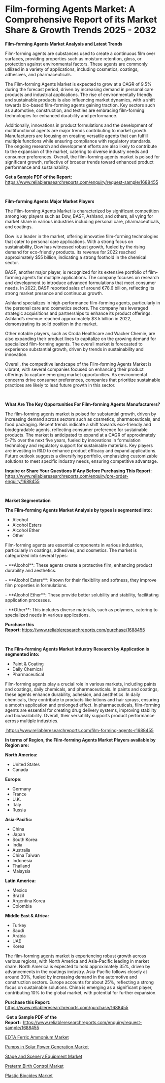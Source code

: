 <p><h1>Film-forming Agents Market: A Comprehensive Report of its Market Share & Growth Trends 2025 - 2032</h1></p><p><strong>Film-forming Agents Market Analysis and Latest Trends</strong></p>
<p><p>Film-forming agents are substances used to create a continuous film over surfaces, providing properties such as moisture retention, gloss, or protection against environmental factors. These agents are commonly utilized in a variety of applications, including cosmetics, coatings, adhesives, and pharmaceuticals. </p><p>The Film-forming Agents Market is expected to grow at a CAGR of 9.5% during the forecast period, driven by increasing demand in personal care products and industrial applications. The rise of environmentally friendly and sustainable products is also influencing market dynamics, with a shift towards bio-based film-forming agents gaining traction. Key sectors such as automotive, construction, and textiles are embracing film-forming technologies for enhanced durability and performance. </p><p>Additionally, innovations in product formulations and the development of multifunctional agents are major trends contributing to market growth. Manufacturers are focusing on creating versatile agents that can fulfill multiple functions while ensuring compliance with regulatory standards. The ongoing research and development efforts are also likely to contribute to the expansion of the market, catering to diverse industry needs and consumer preferences. Overall, the film-forming agents market is poised for significant growth, reflective of broader trends toward enhanced product performance and sustainability.</p></p>
<p><strong>Get a Sample PDF of the Report:&nbsp;</strong> <a href="https://www.reliableresearchreports.com/enquiry/request-sample/1688455?utm_campaign=31&utm_medium=2&utm_source=Github&utm_content=ia&utm_term=06012025&utm_id=film-forming-agents">https://www.reliableresearchreports.com/enquiry/request-sample/1688455</a></p>
<p>&nbsp;</p>
<p><strong>Film-forming Agents Major Market Players</strong></p>
<p><p>The Film-forming Agents Market is characterized by significant competition among key players such as Dow, BASF, Ashland, and others, all vying for market share in various industries including personal care, pharmaceuticals, and coatings.</p><p>Dow is a leader in the market, offering innovative film-forming technologies that cater to personal care applications. With a strong focus on sustainability, Dow has witnessed robust growth, fueled by the rising demand for eco-friendly products. Its revenue for 2022 reached approximately $55 billion, indicating a strong foothold in the chemical sector.</p><p>BASF, another major player, is recognized for its extensive portfolio of film-forming agents for multiple applications. The company focuses on research and development to introduce advanced formulations that meet consumer needs. In 2022, BASF reported sales of around €78.6 billion, reflecting its strong market presence and continuous growth.</p><p>Ashland specializes in high-performance film-forming agents, particularly in the personal care and cosmetics sectors. The company has leveraged strategic acquisitions and partnerships to enhance its product offerings. Ashland’s revenue reached approximately $3.5 billion in 2022, demonstrating its solid position in the market.</p><p>Other notable players, such as Croda Healthcare and Wacker Chemie, are also expanding their product lines to capitalize on the growing demand for specialized film-forming agents. The overall market is forecasted to experience substantial growth, driven by trends in sustainability and innovation.</p><p>Overall, the competitive landscape of the Film-forming Agents Market is vibrant, with several companies focused on enhancing their product offerings to capture emerging market opportunities. As environmental concerns drive consumer preferences, companies that prioritize sustainable practices are likely to lead future growth in this sector.</p></p>
<p>&nbsp;</p>
<p><strong>What Are The Key Opportunities For Film-forming Agents Manufacturers?</strong></p>
<p><p>The film-forming agents market is poised for substantial growth, driven by increasing demand across sectors such as cosmetics, pharmaceuticals, and food packaging. Recent trends indicate a shift towards eco-friendly and biodegradable agents, reflecting consumer preference for sustainable products. The market is anticipated to expand at a CAGR of approximately 5-7% over the next five years, fueled by innovations in formulation technology and regulatory support for sustainable materials. Key players are investing in R&D to enhance product efficacy and expand applications. Future outlook suggests a diversifying portfolio, emphasizing customizable solutions to meet specific industry needs, ensuring competitive advantage.</p></p>
<p><strong>Inquire or Share Your Questions If Any Before Purchasing This Report:</strong> <a href="https://www.reliableresearchreports.com/enquiry/pre-order-enquiry/1688455?utm_campaign=31&utm_medium=2&utm_source=Github&utm_content=ia&utm_term=06012025&utm_id=film-forming-agents">https://www.reliableresearchreports.com/enquiry/pre-order-enquiry/1688455</a></p>
<p>&nbsp;</p>
<p><strong>Market Segmentation</strong></p>
<p><strong>The Film-forming Agents Market Analysis by types is segmented into:</strong></p>
<p><ul><li>Alcohol</li><li>Alcohol Esters</li><li>Alcohol Ether</li><li>Other</li></ul></p>
<p><p>Film-forming agents are essential components in various industries, particularly in coatings, adhesives, and cosmetics. The market is categorized into several types: </p><p>- **Alcohol**: These agents create a protective film, enhancing product durability and aesthetics.</p><p>- **Alcohol Esters**: Known for their flexibility and softness, they improve film properties in formulations. </p><p>- **Alcohol Ether**: These provide better solubility and stability, facilitating application processes. </p><p>- **Other**: This includes diverse materials, such as polymers, catering to specialized needs in various applications.</p></p>
<p><strong>Purchase this Report:&nbsp;</strong><a href="https://www.reliableresearchreports.com/purchase/1688455?utm_campaign=31&utm_medium=2&utm_source=Github&utm_content=ia&utm_term=06012025&utm_id=film-forming-agents">https://www.reliableresearchreports.com/purchase/1688455</a></p>
<p>&nbsp;</p>
<p><strong>The Film-forming Agents Market Industry Research by Application is segmented into:</strong></p>
<p><ul><li>Paint & Coating</li><li>Daily Chemical</li><li>Pharmaceutical</li></ul></p>
<p><p>Film-forming agents play a crucial role in various markets, including paints and coatings, daily chemicals, and pharmaceuticals. In paints and coatings, these agents enhance durability, adhesion, and aesthetics. In daily chemicals, they contribute to products like lotions and hair sprays, ensuring a smooth application and prolonged effect. In pharmaceuticals, film-forming agents are essential for creating drug delivery systems, improving stability and bioavailability. Overall, their versatility supports product performance across multiple industries.</p></p>
<p><a href="https://www.reliableresearchreports.com/film-forming-agents-r1688455?utm_campaign=31&utm_medium=2&utm_source=Github&utm_content=ia&utm_term=06012025&utm_id=film-forming-agents">&nbsp;https://www.reliableresearchreports.com/film-forming-agents-r1688455</a></p>
<p><strong>In terms of Region, the Film-forming Agents Market Players available by Region are:</strong></p>
<p>
    <p> <strong> North America: </strong>
        <ul>
            <li>United States</li>
            <li>Canada</li>
        </ul>
        </p> 
    <p> <strong> Europe: </strong>
        <ul>
            <li>Germany</li>
            <li>France</li>
            <li>U.K.</li>
            <li>Italy</li>
            <li>Russia</li>
        </ul>
        </p> 
    <p> <strong> Asia-Pacific: </strong>
        <ul>
            <li>China</li>
            <li>Japan</li>
            <li>South Korea</li>
            <li>India</li>
            <li>Australia</li>
            <li>China Taiwan</li>
            <li>Indonesia</li>
            <li>Thailand</li>
            <li>Malaysia</li>
        </ul>
        </p> 
    <p> <strong> Latin America: </strong>
        <ul>
            <li>Mexico</li>
            <li>Brazil</li>
            <li>Argentina Korea</li>
            <li>Colombia</li>
        </ul>
        </p> 
    <p> <strong> Middle East & Africa: </strong>
        <ul>
            <li>Turkey</li>
            <li>Saudi</li>
            <li>Arabia</li>
            <li>UAE</li>
            <li>Korea</li>
        </ul>
    </p>
    </p>
<p><p>The film-forming agents market is experiencing robust growth across various regions, with North America and Asia-Pacific leading in market share. North America is expected to hold approximately 35%, driven by advancements in the coatings industry. Asia-Pacific follows closely at around 30%, fueled by increasing demand in the automotive and construction sectors. Europe accounts for about 25%, reflecting a strong focus on sustainable solutions. China is emerging as a significant player, contributing 10% to the global market, with potential for further expansion.</p></p>
<p><strong>Purchase this Report: </strong><a href="https://www.reliableresearchreports.com/purchase/1688455?utm_campaign=31&utm_medium=2&utm_source=Github&utm_content=ia&utm_term=06012025&utm_id=film-forming-agents">https://www.reliableresearchreports.com/purchase/1688455</a></p>
<p>&nbsp;<strong>Get a Sample PDF of the Report:&nbsp;&nbsp;</strong><a href="https://www.reliableresearchreports.com/enquiry/request-sample/1688455?utm_campaign=31&utm_medium=2&utm_source=Github&utm_content=ia&utm_term=06012025&utm_id=film-forming-agents">https://www.reliableresearchreports.com/enquiry/request-sample/1688455</a></p>
<p><strong></strong></p>
<p><p><a href="https://github.com/alberthagorsuch/Market-Research-Report-List-1/blob/main/edta-ferric-ammonium-market.md?utm_campaign=31&utm_medium=2&utm_source=Github&utm_content=ia&utm_term=06012025&utm_id=film-forming-agents">EDTA Ferric Ammonium Market</a></p><p><a href="https://www.linkedin.com/pulse/extensive-analysis-pumps-solar-power-generation-market-anticipated-6nw6e?utm_campaign=31&utm_medium=2&utm_source=Github&utm_content=ia&utm_term=06012025&utm_id=film-forming-agents">Pumps in Solar Power Generation Market</a></p><p><a href="https://www.linkedin.com/pulse/stage-scenery-equipment-market-trend-projected-continue-rapid-c4koe?utm_campaign=31&utm_medium=2&utm_source=Github&utm_content=ia&utm_term=06012025&utm_id=film-forming-agents">Stage and Scenery Equipment Market</a></p><p><a href="https://www.linkedin.com/pulse/global-perspective-preterm-birth-control-market-aforecastcagr-4ebhc?utm_campaign=31&utm_medium=2&utm_source=Github&utm_content=ia&utm_term=06012025&utm_id=film-forming-agents">Preterm Birth Control Market</a></p><p><a href="https://github.com/skerretflossie9297/Market-Research-Report-List-1/blob/main/plastic-biocides-market.md?utm_campaign=31&utm_medium=2&utm_source=Github&utm_content=ia&utm_term=06012025&utm_id=film-forming-agents">Plastic Biocides Market</a></p></p>
